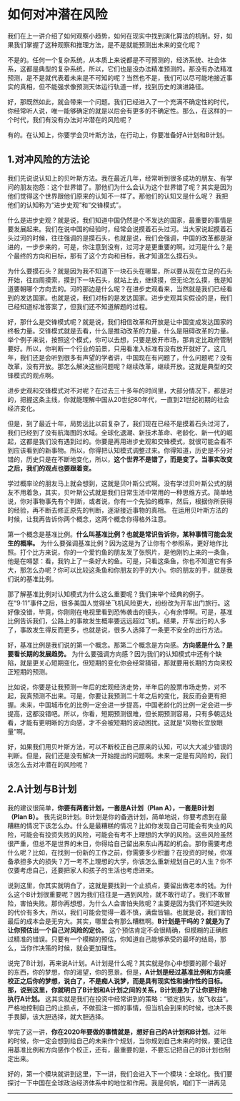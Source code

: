 # 如何对冲潜在风险

我们在上一讲介绍了如何观察小趋势，如何在现实中找到演化算法的机制。好，如果我们掌握了这种观察和推理方法，是不是就能预测出未来的变化呢？

不是的。任何一个复杂系统，从本质上来说都是不可预测的，经济系统、社会体系，这都是典型的复杂系统，所以，它们也是没办法精准预测的。那没有办法精准预测，是不是就代表着未来是不可知的呢？当然也不是，我们可以尽可能地接近事实的真相，但不能强求像预测天体运行轨道一样，找到历史的演进路径。

好，那既然如此，就会带来一个问题。我们已经进入了一个充满不确定性的时代，你经常听人说，唯一能够确定的就是以后会有更多的不确定性。那么，在这样的一个时代，我们有没有办法对冲潜在的风险呢？

有的。在认知上，你要学会贝叶斯方法，在行动上，你要准备好A计划和B计划。

## 1.对冲风险的方法论

我们先说说认知上的贝叶斯方法。我在最近几年，经常听到很多成功的朋友、有学问的朋友抱怨：这个世界错了。那他们为什么会认为这个世界错了呢？其实是因为他们觉得这个世界跟他们原来的认知不一样了。那他们的认知又是什么呢？
我把他们的认知称为“进步史观”和“交锋模式”。

什么是进步史观？就是说，我们知道中国仍然是个不发达的国家，最重要的事情是要发展起来。我们在说中国的经验时，经常会说摸着石头过河。当大家说起摸着石头过河的时候，往往强调的是摸石头，也就是说，我们会强调，中国的改革都是渐进的，一步步来的，可是，你注意到没有，过河才是更重要的啊。过河是什么？是个最终的方向和目标，那有了这个方向和目标，我才知道怎么摸石头。

为什么要摸石头？就是因为我不知道下一块石头在哪里，所以要从现在立足的石头开始，往四周摸索，摸到下一块石头，就站上去，继续摸，但无论怎么摸，我是知道要朝哪个方向去的。河的那边是什么呢？在进步史观看来，当然就是我们已经看到的发达国家。也就是说，我们对标的是发达国家。进步史观其实假设的是，我们已经知道标准答案了，但我们还不知道解题的过程。

好，那什么是交锋模式呢？就是说，我们相信改革和开放是让中国变成发达国家的终极力量。交锋模式就是去看，什么是推动改革的力量，什么是阻碍改革的力量。举个例子来说，按照这个模式，你可以去想，只要是放开市场，那肯定比政府管制要好。所以，你判断一个行业的前景，只用看准入标准有没有放开就好了。这几年，我们还是会听到很多有声望的学者讲，中国现在有问题了，什么问题呢？没有改革，没有开放。那怎么解决这些问题呢？继续改革，继续开放。这就是典型的交锋模式的观点啊。

进步史观和交锋模式对不对呢？在过去三十多年的时间里，大部分情况下，都是对的，把握这条主线，你就能理解中国从20世纪80年代，一直到21世纪初期的社会经济变化。

但是，到了最近十年，局势远比以前复杂了，我们现在已经不是摸着石头过河了，我们已经到了没有航海图的水域。全球化退潮、新技术革命、老龄化、新一代的崛起，这都是我们没有遇到过的。你要是再用进步史观和交锋模式，就很可能会看不到应该看到的新事物。所以，你得把认知模式调整过来。你得知道，历史是不分对错的，历史只是在不断地变化，所以，**这个世界不是错了，而是变了。当事实改变之后，我们的观点也要跟着变。**

学过概率论的朋友马上就会想到，这就是贝叶斯公式啊。没有学过贝叶斯公式的朋友不用着急，其实，贝叶斯公式就是我们日常生活中常用的一种思维方式。简单地说，你对事物事先有个判断，或者说，你有一个先验的概率，然后，根据你所获得的经验，再不断去修正原先的判断，逐渐接近事物的真相。
在运用贝叶斯方法的时候，让我再告诉你两个概念，这两个概念你得格外注意。

第一个概念是基准比例。**什么叫基准比例？也就是常识告诉你，某种事情可能会发生的概率。** 为什么要强调基准比例？因为这是为了让你有个参照系，更好地作比照。打个比方来说，你的一个爱钓鱼的朋友发了张照片，是他刚钓上来的一条鱼，他是在嘚瑟：看，我钓上了一条好大的鱼。可是，只看这条鱼，你也不知道它有多大，那怎么办呢？你可以比较这条鱼和你朋友的手的大小。你的朋友的手，就是我们说的基准比例。

那了解基准比例对认知模式为什么这么重要呢？我们来举个经典的例子。在“9·11”事件之后，很多美国人觉得坐飞机风险更大，纷纷改为开车出门旅行。这好像没错，毕竟，你刚刚在电视里看到恐怖袭击的镜头，心有余悸啊。可是，基准比例告诉我们，公路上的事故发生概率要远远超过飞机。结果，开车出行的人多了，事故发生得反而更多，也就是说，很多人选择了一条更不安全的出行方法。

好，基准比例是我们说的第一个概念。那第二个概念是方向感。**方向感是什么？是要看长期的发展趋势。** 为什么要强调方向感？因为我们的认知模式中还有个缺陷，就是更关心短期变化，但短期的变化你会经常猜错，那就要用长期的方向来校正短期的预测。

比如说，你要是让我预测一年后的宏观经济走势，半年后的股票市场走势，对不起，我真预测不出来。可是，你要让我预测二十年之后的变化，我反而会更有把握。未来，中国城市化的比例一定会进一步提高，中国老龄化的比例一定会进一步提高，这都没错吧。所以，你看，短期预测很难，但长期预测容易，只有多朝远处看，才能有更明晰的方向感，才不会被短期的波动困扰。这就是“风物长宜放眼量”啊。

好，如果我们用贝叶斯方法，可以不断校正自己原来的认知，可以大大减少错误的判断。但是，我们还是没有解决一开始提出的问题啊。未来一定是有风险的，我们该怎么去对冲潜在的风险呢？

## 2.A计划与B计划

我的建议很简单，**你要有两套计划，一套是A计划（Plan A），一套是B计划（Plan B）。** 我先说B计划。B计划是你的备选计划，简单地说，你要考虑到在最糟糕的情况下该怎么办。什么是最糟糕的情况？比如你发现自己可能会有失业的风险，可能会有投资失败的风险，可能会有考不上理想的大学的风险。这些风险虽然很严重，但总不是世界的末日，你得给自己留出来东山再起的机会。那你需要考虑什么呢？比如，在找到一份新的工作之前，你需要多少积蓄？在投资的时候，你准备承担多大的损失？万一考不上理想的大学，你该怎么重新规划自己的人生？你不仅要考虑自己，还要把家人和孩子的生活也考虑进来。

说到这里，你其实就明白了，这就是要找到一个止损点，要留出做老本的钱。为什么这个B计划很重要呢？因为我们往往是一遇到风险，就不敢行动了。我们不敢冒险，害怕失败。那你再想想，为什么人会害怕失败呢？主要是因为我们不知道失败的代价有多大，所以，我们可能会觉得一着不慎，满盘皆输。也就是说，我们害怕最后的成本会是无穷大。其实，哪里会有那么糟糕啊。**B计划是干吗的？就是为了让你预估出一个自己对风险的定价。** 这个预估肯定不会很精确，但模糊的正确胜过精准的错误。只要有一个模糊的预估，你知道自己能够承受的最坏的结局，那么，当你作决策的时候，就会更加理性。

说完了B计划，再来说A计划。A计划是什么呢？其实就是你心中想要的那个最好的东西，你的梦想，你的渴望，你的愿景。但是，**A计划是经过基准比例和方向感校正之后你的梦想，说白了，不是痴人说梦，而是具有现实性和操作性的目标。那，说到这里，你就明白了B计划和A计划之间的关系，B计划是为了让你更好地执行A计划。** 这其实就是我们在投资中经常讲到的策略：“锁定损失，放飞收益”。严格地控制自己的止损点，不做孤注一掷的事情，但当机会到来的时候，也决不畏手畏脚，该大胆选择，就大胆选择。

学完了这一讲，**你在2020年要做的事情就是，想好自己的A计划和B计划**。过年的时候，你一定会想到给自己的未来作个规划，当你规划自己未来的时候，要记住用基准比例和方向感作个校正，还有，最重要的是，不要忘记把自己的B计划也制定出来。

好的，第一个模块就讲到这里，下一讲，我们会进入下一个模块：全球化。我们要探讨一下中国在全球政治经济体系中的地位和作用。我是何帆，咱们下一讲再见

---

